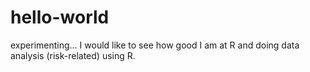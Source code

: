 # hello-world
experimenting...
I would like to see how good I am at R and doing data analysis (risk-related) using R. 
